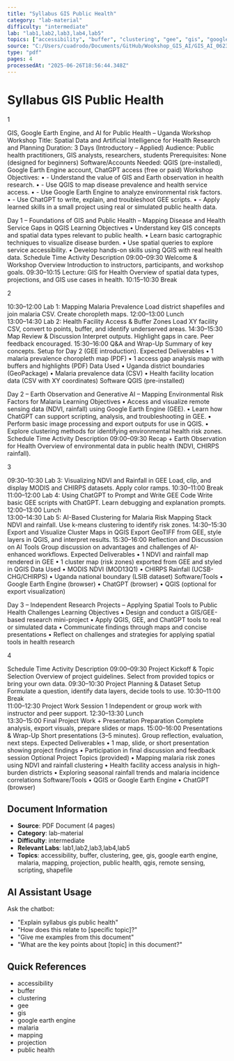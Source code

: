 ```yaml
---
title: "Syllabus GIS Public Health"
category: "lab-material"
difficulty: "intermediate"
lab: "lab1,lab2,lab3,lab4,lab5"
topics: ["accessibility", "buffer", "clustering", "gee", "gis", "google earth engine", "malaria", "mapping", "projection", "public health", "qgis", "remote sensing", "scripting", "shapefile"]
source: "C:/Users/cuadrodo/Documents/GitHub/Wookshop_GIS_AI/GIS_AI_062325/documents/Syllabus_GIS_Public_Health.pdf"
type: "pdf"
pages: 4
processedAt: "2025-06-26T18:56:44.348Z"
---
```


# Syllabus GIS Public Health



1 
 
GIS, Google Earth Engine, and AI for 
Public Health – Uganda Workshop 
Workshop Title: Spatial Data and Artificial Intelligence for Health Research and Planning 
Duration: 3 Days (Introductory – Applied) 
Audience: Public health practitioners, GIS analysts, researchers, students 
Prerequisites: None (designed for beginners) 
Software/Accounts Needed: QGIS (pre-installed), Google Earth Engine account, ChatGPT 
access (free or paid) 
Workshop Objectives: 
• - Understand the value of GIS and Earth observation in health research. 
• - Use QGIS to map disease prevalence and health service access. 
• - Use Google Earth Engine to analyze environmental risk factors. 
• - Use ChatGPT to write, explain, and troubleshoot GEE scripts. 
• - Apply learned skills in a small project using real or simulated public health data. 
 
Day 1 – Foundations of GIS and Public Health – Mapping Disease 
and Health Service Gaps in QGIS 
Learning Objectives 
• Understand key GIS concepts and spatial data types relevant to public health. 
• Learn basic cartographic techniques to visualize disease burden. 
• Use spatial queries to explore service accessibility. 
• Develop hands-on skills using QGIS with real health data. 
Schedule 
Time Activity Description 
09:00–09:30 Welcome & Workshop 
Overview 
Introduction to instructors, 
participants, and workshop 
goals. 
09:30–10:15 
Lecture: GIS for Health Overview of spatial data 
types, projections, and GIS 
use cases in health. 
10:15–10:30 Break  

2 
 
10:30–12:00 Lab 1: Mapping Malaria 
Prevalence 
Load district shapefiles and 
join malaria CSV. Create 
choropleth maps. 
12:00–13:00 Lunch  
13:00–14:30 Lab 2: Health Facility 
Access & Buffer Zones 
Load XY facility CSV, 
convert to points, buffer, 
and identify underserved 
areas. 
14:30–15:30 Map Review & Discussion Interpret outputs. Highlight 
gaps in care. Peer feedback 
encouraged. 
15:30–16:00 Q&A and Wrap-Up Summary of key concepts. 
Setup for Day 2 (GEE 
introduction). 
Expected Deliverables 
• 1 malaria prevalence choropleth map (PDF) 
• 1 access gap analysis map with buffers and highlights (PDF) 
Data Used 
• Uganda district boundaries (GeoPackage) 
• Malaria prevalence data (CSV) 
• Health facility location data (CSV with XY coordinates) 
Software 
QGIS (pre-installed) 
 
Day   2 – Earth   Observation   and   Generative   AI – Mapping 
Environmental Risk Factors for Malaria 
Learning Objectives 
• Access and visualize remote sensing data (NDVI, rainfall) using Google Earth Engine 
(GEE). 
• Learn how ChatGPT can support scripting, analysis, and troubleshooting in GEE. 
• Perform basic image processing and export outputs for use in QGIS. 
• Explore clustering methods for identifying environmental health risk zones. 
Schedule 
Time Activity Description 
09:00–09:30 Recap + Earth Observation 
for Health 
Overview of environmental 
data in public health (NDVI, 
CHIRPS rainfall). 

3 
 
09:30–10:30 Lab 3: Visualizing NDVI and 
Rainfall in GEE 
Load, clip, and display 
MODIS and CHIRPS 
datasets. Apply color ramps. 
10:30–11:00 Break  
11:00–12:00 Lab 4: Using ChatGPT to 
Prompt and Write GEE Code 
Write basic GEE scripts 
with ChatGPT. Learn 
debugging and explanation 
prompts. 
12:00–13:00 Lunch  
13:00–14:30 Lab 5: AI-Based Clustering 
for Malaria Risk Mapping 
Stack NDVI and rainfall. Use 
k-means clustering to 
identify risk zones. 
14:30–15:30 Export and Visualize Cluster 
Maps in QGIS 
Export GeoTIFF from GEE, 
style layers in QGIS, and 
interpret results. 
15:30–16:00 Reflection and Discussion 
on AI Tools 
Group discussion on 
advantages and challenges 
of AI-enhanced workflows. 
Expected Deliverables 
• 1 NDVI and rainfall map rendered in GEE 
• 1 cluster map (risk zones) exported from GEE and styled in QGIS 
Data Used 
• MODIS NDVI (MOD13Q1) 
• CHIRPS Rainfall (UCSB-CHG/CHIRPS) 
• Uganda national boundary (LSIB dataset) 
Software/Tools 
• Google Earth Engine (browser) 
• ChatGPT (browser) 
• QGIS (optional for export visualization) 
 
Day 3 – Independent Research Projects – Applying Spatial Tools 
to Public Health Challenges 
Learning Objectives 
• Design and conduct a GIS/GEE-based research mini-project 
• Apply QGIS, GEE, and ChatGPT tools to real or simulated data 
• Communicate findings through maps and concise presentations 
• Reflect on challenges and strategies for applying spatial tools in health research 

4 
 
Schedule 
Time Activity Description 
09:00–09:30 Project Kickoff & Topic 
Selection 
Overview of project 
guidelines. Select from 
provided topics or bring 
your own data. 
09:30–10:30 Project Planning & Dataset 
Setup 
Formulate a question, 
identify data layers, decide 
tools to use. 
10:30–11:00 Break  
11:00–12:30 Project Work Session 1 Independent or group work 
with instructor and peer 
support. 
12:30–13:30 Lunch  
13:30–15:00 Final Project Work + 
Presentation Preparation 
Complete analysis, export 
visuals, prepare slides or 
maps. 
15:00–16:00 Presentations & Wrap-Up Short presentations (3–5 
minutes). Group reflection, 
evaluation, next steps. 
Expected Deliverables 
• 1 map, slide, or short presentation showing project findings 
• Participation in final discussion and feedback session 
Optional Project Topics (provided) 
• Mapping malaria risk zones using NDVI and rainfall clustering 
• Health facility access analysis in high-burden districts 
• Exploring seasonal rainfall trends and malaria incidence correlations 
Software/Tools 
• QGIS or Google Earth Engine 
• ChatGPT (browser) 

## Document Information
- **Source**: PDF Document (4 pages)
- **Category**: lab-material
- **Difficulty**: intermediate
- **Relevant Labs**: lab1,lab2,lab3,lab4,lab5
- **Topics**: accessibility, buffer, clustering, gee, gis, google earth engine, malaria, mapping, projection, public health, qgis, remote sensing, scripting, shapefile

## AI Assistant Usage
Ask the chatbot:
- "Explain syllabus gis public health"
- "How does this relate to [specific topic]?"
- "Give me examples from this document"
- "What are the key points about [topic] in this document?"

## Quick References
- accessibility
- buffer
- clustering
- gee
- gis
- google earth engine
- malaria
- mapping
- projection
- public health
